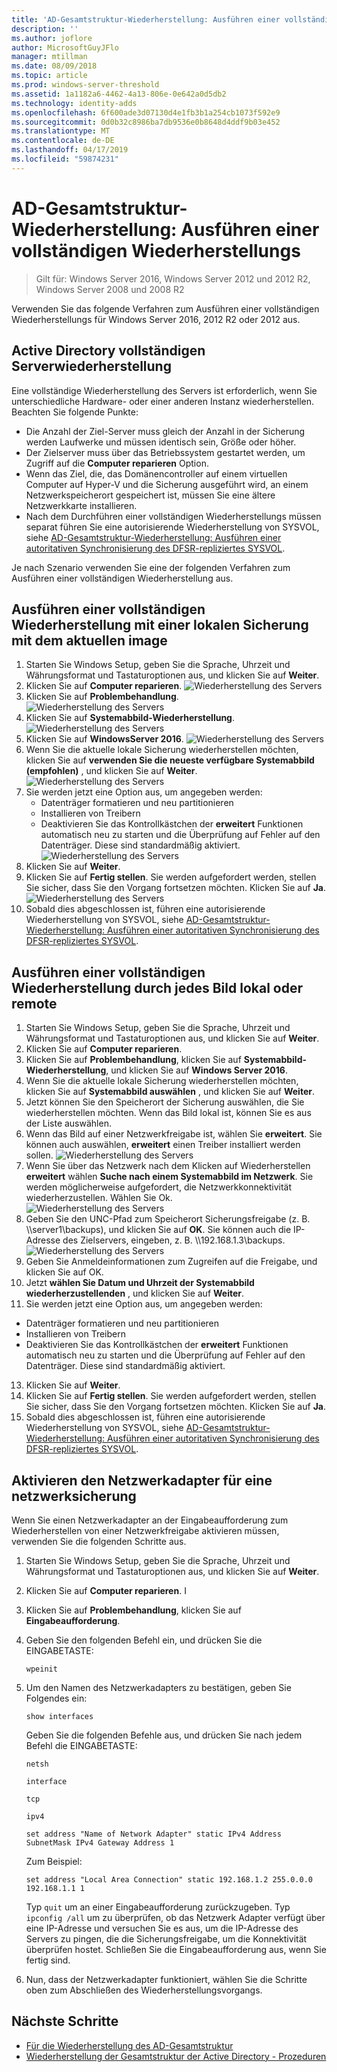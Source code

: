 ```yaml
---
title: 'AD-Gesamtstruktur-Wiederherstellung: Ausführen einer vollständigen Wiederherstellungs'
description: ''
ms.author: joflore
author: MicrosoftGuyJFlo
manager: mtillman
ms.date: 08/09/2018
ms.topic: article
ms.prod: windows-server-threshold
ms.assetid: 1a1182a6-4462-4a13-806e-0e642a0d5db2
ms.technology: identity-adds
ms.openlocfilehash: 6f600ade3d07130d4e1fb3b1a254cb1073f592e9
ms.sourcegitcommit: 0d0b32c8986ba7db9536e0b8648d4ddf9b03e452
ms.translationtype: MT
ms.contentlocale: de-DE
ms.lasthandoff: 04/17/2019
ms.locfileid: "59874231"
---
```

# <a name="ad-forest-recovery---performing-a-full-server-recovery"></a>AD-Gesamtstruktur-Wiederherstellung: Ausführen einer vollständigen Wiederherstellungs 

>Gilt für: Windows Server 2016, Windows Server 2012 und 2012 R2, Windows Server 2008 und 2008 R2

Verwenden Sie das folgende Verfahren zum Ausführen einer vollständigen Wiederherstellungs für Windows Server 2016, 2012 R2 oder 2012 aus. 

## <a name="active-directory-full-server-recovery"></a>Active Directory vollständigen Serverwiederherstellung

Eine vollständige Wiederherstellung des Servers ist erforderlich, wenn Sie unterschiedliche Hardware- oder einer anderen Instanz wiederherstellen. Beachten Sie folgende Punkte:

- Die Anzahl der Ziel-Server muss gleich der Anzahl in der Sicherung werden Laufwerke und müssen identisch sein, Größe oder höher.
- Der Zielserver muss über das Betriebssystem gestartet werden, um Zugriff auf die **Computer reparieren** Option. 
- Wenn das Ziel, die, das Domänencontroller auf einem virtuellen Computer auf Hyper-V und die Sicherung ausgeführt wird, an einem Netzwerkspeicherort gespeichert ist, müssen Sie eine ältere Netzwerkkarte installieren. 
- Nach dem Durchführen einer vollständigen Wiederherstellungs müssen separat führen Sie eine autorisierende Wiederherstellung von SYSVOL, siehe [AD-Gesamtstruktur-Wiederherstellung: Ausführen einer autoritativen Synchronisierung des DFSR-repliziertes SYSVOL](AD-Forest-Recovery-Authoritative-Recovery-SYSVOL.md).

Je nach Szenario verwenden Sie eine der folgenden Verfahren zum Ausführen einer vollständigen Wiederherstellung aus. 
  
## <a name="perform-a-full-server-restore-with-a-local-backup-with-the-latest-image"></a>Ausführen einer vollständigen Wiederherstellung mit einer lokalen Sicherung mit dem aktuellen image
  
1. Starten Sie Windows Setup, geben Sie die Sprache, Uhrzeit und Währungsformat und Tastaturoptionen aus, und klicken Sie auf **Weiter**. 
2. Klicken Sie auf **Computer reparieren**.
   ![Wiederherstellung des Servers](media/AD-Forest-Recovery-Perform-a-Full-Recovery/restore1.png)
3. Klicken Sie auf **Problembehandlung**.</br>
   ![Wiederherstellung des Servers](media/AD-Forest-Recovery-Perform-a-Full-Recovery/restore2.png)
4. Klicken Sie auf **Systemabbild-Wiederherstellung**.</br>
   ![Wiederherstellung des Servers](media/AD-Forest-Recovery-Perform-a-Full-Recovery/restore3.png)
5. Klicken Sie auf **WindowsServer 2016**. 
   ![Wiederherstellung des Servers](media/AD-Forest-Recovery-Perform-a-Full-Recovery/restore4.png)
6. Wenn Sie die aktuelle lokale Sicherung wiederherstellen möchten, klicken Sie auf **verwenden Sie die neueste verfügbare Systemabbild (empfohlen)** , und klicken Sie auf **Weiter**.
   ![Wiederherstellung des Servers](media/AD-Forest-Recovery-Perform-a-Full-Recovery/restore5.png)
7. Sie werden jetzt eine Option aus, um angegeben werden:
   -  Datenträger formatieren und neu partitionieren
   -  Installieren von Treibern
   -  Deaktivieren Sie das Kontrollkästchen der **erweitert** Funktionen automatisch neu zu starten und die Überprüfung auf Fehler auf den Datenträger. Diese sind standardmäßig aktiviert.
   ![Wiederherstellung des Servers](media/AD-Forest-Recovery-Perform-a-Full-Recovery/restore6.png)
8. Klicken Sie auf **Weiter**.
9. Klicken Sie auf **Fertig stellen**. Sie werden aufgefordert werden, stellen Sie sicher, dass Sie den Vorgang fortsetzen möchten. Klicken Sie auf **Ja**. 
   ![Wiederherstellung des Servers](media/AD-Forest-Recovery-Perform-a-Full-Recovery/restore11.png) 
10. Sobald dies abgeschlossen ist, führen eine autorisierende Wiederherstellung von SYSVOL, siehe [AD-Gesamtstruktur-Wiederherstellung: Ausführen einer autoritativen Synchronisierung des DFSR-repliziertes SYSVOL](AD-Forest-Recovery-Authoritative-Recovery-SYSVOL.md).

## <a name="perform-a-full-server-restore-with-any-image-local-or-remote"></a>Ausführen einer vollständigen Wiederherstellung durch jedes Bild lokal oder remote

1. Starten Sie Windows Setup, geben Sie die Sprache, Uhrzeit und Währungsformat und Tastaturoptionen aus, und klicken Sie auf **Weiter**. 
2. Klicken Sie auf **Computer reparieren**.</br>
3. Klicken Sie auf **Problembehandlung**, klicken Sie auf **Systemabbild-Wiederherstellung**, und klicken Sie auf **Windows Server 2016**. 
4. Wenn Sie die aktuelle lokale Sicherung wiederherstellen möchten, klicken Sie auf **Systemabbild auswählen** , und klicken Sie auf **Weiter**.
5. Jetzt können Sie den Speicherort der Sicherung auswählen, die Sie wiederherstellen möchten. Wenn das Bild lokal ist, können Sie es aus der Liste auswählen. 
6. Wenn das Bild auf einer Netzwerkfreigabe ist, wählen Sie **erweitert**. Sie können auch auswählen, **erweitert** einen Treiber installiert werden sollen.
   ![Wiederherstellung des Servers](media/AD-Forest-Recovery-Perform-a-Full-Recovery/restore7.png)
7. Wenn Sie über das Netzwerk nach dem Klicken auf Wiederherstellen **erweitert** wählen **Suche nach einem Systemabbild im Netzwerk**. Sie werden möglicherweise aufgefordert, die Netzwerkkonnektivität wiederherzustellen. Wählen Sie Ok. </br>
   ![Wiederherstellung des Servers](media/AD-Forest-Recovery-Perform-a-Full-Recovery/restore8.png)
8. Geben Sie den UNC-Pfad zum Speicherort Sicherungsfreigabe (z. B. \\\server1\backups), und klicken Sie auf **OK**. Sie können auch die IP-Adresse des Zielservers, eingeben, z. B. \\\192.168.1.3\backups. 
   ![Wiederherstellung des Servers](media/AD-Forest-Recovery-Perform-a-Full-Recovery/restore9.png)
10. Geben Sie Anmeldeinformationen zum Zugreifen auf die Freigabe, und klicken Sie auf OK. 
11. Jetzt **wählen Sie Datum und Uhrzeit der Systemabbild wiederherzustellenden** , und klicken Sie auf **Weiter**.
12. Sie werden jetzt eine Option aus, um angegeben werden:
   - Datenträger formatieren und neu partitionieren
   - Installieren von Treibern
   - Deaktivieren Sie das Kontrollkästchen der **erweitert** Funktionen automatisch neu zu starten und die Überprüfung auf Fehler auf den Datenträger. Diese sind standardmäßig aktiviert.
13. Klicken Sie auf **Weiter**.
14. Klicken Sie auf **Fertig stellen**. Sie werden aufgefordert werden, stellen Sie sicher, dass Sie den Vorgang fortsetzen möchten. Klicken Sie auf **Ja**.  
15. Sobald dies abgeschlossen ist, führen eine autorisierende Wiederherstellung von SYSVOL, siehe [AD-Gesamtstruktur-Wiederherstellung: Ausführen einer autoritativen Synchronisierung des DFSR-repliziertes SYSVOL](AD-Forest-Recovery-Authoritative-Recovery-SYSVOL.md).

## <a name="enabling-the-network-adapter-for-a-network-backup"></a>Aktivieren den Netzwerkadapter für eine netzwerksicherung

Wenn Sie einen Netzwerkadapter an der Eingabeaufforderung zum Wiederherstellen von einer Netzwerkfreigabe aktivieren müssen, verwenden Sie die folgenden Schritte aus.

1. Starten Sie Windows Setup, geben Sie die Sprache, Uhrzeit und Währungsformat und Tastaturoptionen aus, und klicken Sie auf **Weiter**. 
2. Klicken Sie auf **Computer reparieren**. I
3. Klicken Sie auf **Problembehandlung**, klicken Sie auf **Eingabeaufforderung**. 
4. Geben Sie den folgenden Befehl ein, und drücken Sie die EINGABETASTE:  

   ```  
   wpeinit  
   ```

5. Um den Namen des Netzwerkadapters zu bestätigen, geben Sie Folgendes ein:  

   ```  
   show interfaces  
   ```  

   Geben Sie die folgenden Befehle aus, und drücken Sie nach jedem Befehl die EINGABETASTE:  

   ```  
   netsh  
   ```  

   ```  
   interface  
   ```  
  
   ```  
   tcp  
   ```  

   ```  
   ipv4  
   ```  
  
   ```  
   set address "Name of Network Adapter" static IPv4 Address SubnetMask IPv4 Gateway Address 1  
   ```  

   Zum Beispiel:  
  
   ```  
   set address "Local Area Connection" static 192.168.1.2 255.0.0.0 192.168.1.1 1  
   ```  

   Typ `quit` um an einer Eingabeaufforderung zurückzugeben. Typ `ipconfig /all` um zu überprüfen, ob das Netzwerk Adapter verfügt über eine IP-Adresse und versuchen Sie es aus, um die IP-Adresse des Servers zu pingen, die die Sicherungsfreigabe, um die Konnektivität überprüfen hostet. Schließen Sie die Eingabeaufforderung aus, wenn Sie fertig sind. 

6. Nun, dass der Netzwerkadapter funktioniert, wählen Sie die Schritte oben zum Abschließen des Wiederherstellungsvorgangs.

## <a name="next-steps"></a>Nächste Schritte

- [Für die Wiederherstellung des AD-Gesamtstruktur](AD-Forest-Recovery-Guide.md)
- [Wiederherstellung der Gesamtstruktur der Active Directory - Prozeduren](AD-Forest-Recovery-Procedures.md)
